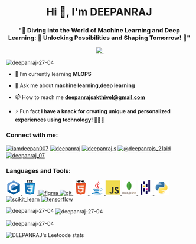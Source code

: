<h1 align="center">Hi 👋, I'm DEEPANRAJ</h1>
<h3 align="center">"🤖 Diving into the World of Machine Learning and Deep Learning: 🌟 Unlocking Possibilities and Shaping Tomorrow! 🚀"</h3>
<p align='center'>
<!--    <a href="https:///">
    <img 
      height="25" 
      src=""
      target="blank"
    >
  </a> -->
  &nbsp;&nbsp;
  <a href="linkedin.com/in/deepanraj-sakthivel-756969224/">
    <img 
      height="25" 
      src="https://img.shields.io/badge/%40DEEPANRAJ-LINKEDIN-%230B65C2?style=flat-square&labelColor=%23817777"
      target="blank"
    >
  </a>
  &nbsp;&nbsp;

</p>

<p align="left"> <img src="https://komarev.com/ghpvc/?username=deepanraj-27-04&label=Profile%20views&color=0e75b6&style=flat" alt="deepanraj-27-04" /> </p>

- 🌱 I’m currently learning  **MLOPS**

- 💬 Ask me about **machine learning,deep learning**

- 📫 How to reach me **deepanrajsakthivel@gmail.com**

- ⚡ Fun fact **I have a knack for creating unique and personalized experiences using technology! 🌟🤖✨**

<h3 align="left">Connect with me:</h3>
<p align="left">
<a href="https://twitter.com/iamdeepan007" target="blank"><img align="center" src="https://raw.githubusercontent.com/rahuldkjain/github-profile-readme-generator/master/src/images/icons/Social/twitter.svg" alt="iamdeepan007" height="30" width="40" /></a>
<a href="https://linkedin.com/in/deepanraj" target="blank"><img align="center" src="https://raw.githubusercontent.com/rahuldkjain/github-profile-readme-generator/master/src/images/icons/Social/linked-in-alt.svg" alt="deepanraj" height="30" width="40" /></a>
<a href="https://kaggle.com/deepanraj s" target="blank"><img align="center" src="https://raw.githubusercontent.com/rahuldkjain/github-profile-readme-generator/master/src/images/icons/Social/kaggle.svg" alt="deepanraj s" height="30" width="40" /></a>
<a href="https://www.hackerrank.com/@deepanrajs_21aid" target="blank"><img align="center" src="https://raw.githubusercontent.com/rahuldkjain/github-profile-readme-generator/master/src/images/icons/Social/hackerrank.svg" alt="@deepanrajs_21aid" height="30" width="40" /></a>
<a href="https://www.leetcode.com/deepanraj_07" target="blank"><img align="center" src="https://raw.githubusercontent.com/rahuldkjain/github-profile-readme-generator/master/src/images/icons/Social/leet-code.svg" alt="deepanraj_07" height="30" width="40" /></a>
</p>

<h3 align="left">Languages and Tools:</h3>
<p align="left"> <a href="https://www.cprogramming.com/" target="_blank" rel="noreferrer"> <img src="https://raw.githubusercontent.com/devicons/devicon/master/icons/c/c-original.svg" alt="c" width="40" height="40"/> </a> <a href="https://www.w3schools.com/css/" target="_blank" rel="noreferrer"> <img src="https://raw.githubusercontent.com/devicons/devicon/master/icons/css3/css3-original-wordmark.svg" alt="css3" width="40" height="40"/> </a> <a href="https://www.figma.com/" target="_blank" rel="noreferrer"> <img src="https://www.vectorlogo.zone/logos/figma/figma-icon.svg" alt="figma" width="40" height="40"/> </a> <a href="https://git-scm.com/" target="_blank" rel="noreferrer"> <img src="https://www.vectorlogo.zone/logos/git-scm/git-scm-icon.svg" alt="git" width="40" height="40"/> </a> <a href="https://www.w3.org/html/" target="_blank" rel="noreferrer"> <img src="https://raw.githubusercontent.com/devicons/devicon/master/icons/html5/html5-original-wordmark.svg" alt="html5" width="40" height="40"/> </a> <a href="https://www.java.com" target="_blank" rel="noreferrer"> <img src="https://raw.githubusercontent.com/devicons/devicon/master/icons/java/java-original.svg" alt="java" width="40" height="40"/> </a> <a href="https://developer.mozilla.org/en-US/docs/Web/JavaScript" target="_blank" rel="noreferrer"> <img src="https://raw.githubusercontent.com/devicons/devicon/master/icons/javascript/javascript-original.svg" alt="javascript" width="40" height="40"/> </a> <a href="https://www.mongodb.com/" target="_blank" rel="noreferrer"> <img src="https://raw.githubusercontent.com/devicons/devicon/master/icons/mongodb/mongodb-original-wordmark.svg" alt="mongodb" width="40" height="40"/> </a> <a href="https://pandas.pydata.org/" target="_blank" rel="noreferrer"> <img src="https://raw.githubusercontent.com/devicons/devicon/2ae2a900d2f041da66e950e4d48052658d850630/icons/pandas/pandas-original.svg" alt="pandas" width="40" height="40"/> </a> <a href="https://www.python.org" target="_blank" rel="noreferrer"> <img src="https://raw.githubusercontent.com/devicons/devicon/master/icons/python/python-original.svg" alt="python" width="40" height="40"/> </a> <a href="https://scikit-learn.org/" target="_blank" rel="noreferrer"> <img src="https://upload.wikimedia.org/wikipedia/commons/0/05/Scikit_learn_logo_small.svg" alt="scikit_learn" width="40" height="40"/> </a> <a href="https://www.tensorflow.org" target="_blank" rel="noreferrer"> <img src="https://www.vectorlogo.zone/logos/tensorflow/tensorflow-icon.svg" alt="tensorflow" width="40" height="40"/> </a> </p>

<p><img align="left" src="https://github-readme-stats.vercel.app/api/top-langs?username=deepanraj-27-04&show_icons=true&locale=en&layout=compact" alt="deepanraj-27-04" /></p>

<p>&nbsp;<img align="center" src="https://github-readme-stats.vercel.app/api?username=deepanraj-27-04&show_icons=true&locale=en" alt="deepanraj-27-04" /></p>

<p><img align="center" src="https://github-readme-streak-stats.herokuapp.com/?user=deepanraj-27-04&" alt="deepanraj-27-04" /></p>

![DEEPANRAJ's Leetcode stats](https://leetcard.jacoblin.cool/Deepanraj_07?theme=light&font=Roboto)

